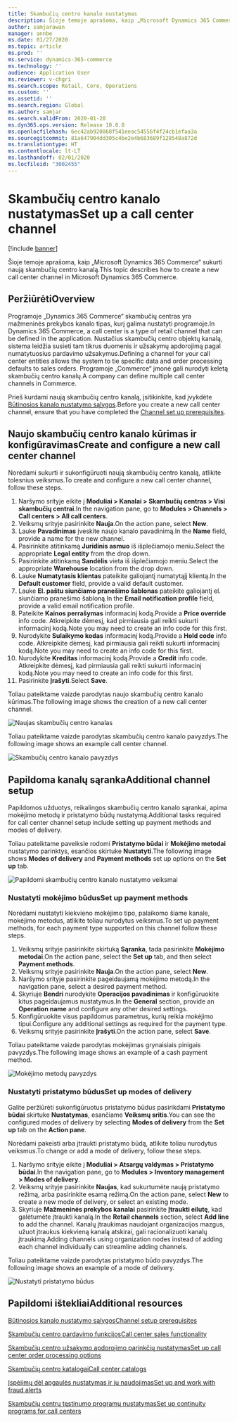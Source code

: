 ```yaml
---
title: Skambučių centro kanalo nustatymas
description: Šioje temoje aprašoma, kaip „Microsoft Dynamics 365 Commerce“ sukurti naują skambučių centro kanalą.
author: samjarawan
manager: annbe
ms.date: 01/27/2020
ms.topic: article
ms.prod: ''
ms.service: dynamics-365-commerce
ms.technology: ''
audience: Application User
ms.reviewer: v-chgri
ms.search.scope: Retail, Core, Operations
ms.custom: ''
ms.assetid: ''
ms.search.region: Global
ms.author: samjar
ms.search.validFrom: 2020-01-20
ms.dyn365.ops.version: Release 10.0.8
ms.openlocfilehash: 6ec42ab920868f541eeac54556f4f24cb1efaa3a
ms.sourcegitcommit: 81a647904dd305c4be2e4b683689f128548a872d
ms.translationtype: HT
ms.contentlocale: lt-LT
ms.lasthandoff: 02/01/2020
ms.locfileid: "3002455"
---
```

# <a name="set-up-a-call-center-channel"></a><span data-ttu-id="1ecaa-103">Skambučių centro kanalo nustatymas</span><span class="sxs-lookup"><span data-stu-id="1ecaa-103">Set up a call center channel</span></span>


[!include [banner](includes/banner.md)]

<span data-ttu-id="1ecaa-104">Šioje temoje aprašoma, kaip „Microsoft Dynamics 365 Commerce“ sukurti naują skambučių centro kanalą.</span><span class="sxs-lookup"><span data-stu-id="1ecaa-104">This topic describes how to create a new call center channel in Microsoft Dynamics 365 Commerce.</span></span>

## <a name="overview"></a><span data-ttu-id="1ecaa-105">Peržiūrėti</span><span class="sxs-lookup"><span data-stu-id="1ecaa-105">Overview</span></span>

<span data-ttu-id="1ecaa-106">Programoje „Dynamics 365 Commerce“ skambučių centras yra mažmeninės prekybos kanalo tipas, kurį galima nustatyti programoje.</span><span class="sxs-lookup"><span data-stu-id="1ecaa-106">In Dynamics 365 Commerce, a call center is a type of retail channel that can be defined in the application.</span></span> <span data-ttu-id="1ecaa-107">Nustačius skambučių centro objektų kanalą, sistema leidžia susieti tam tikrus duomenis ir užsakymų apdorojimą pagal numatytuosius pardavimo užsakymus.</span><span class="sxs-lookup"><span data-stu-id="1ecaa-107">Defining a channel for your call center entities allows the system to tie specific data and order processing defaults to sales orders.</span></span> <span data-ttu-id="1ecaa-108">Programoje „Commerce“ įmonė gali nurodyti keletą skambučių centro kanalų.</span><span class="sxs-lookup"><span data-stu-id="1ecaa-108">A company can define multiple call center channels in Commerce.</span></span> 

<span data-ttu-id="1ecaa-109">Prieš kurdami naują skambučių centro kanalą, įsitikinkite, kad įvykdėte [Būtinosios kanalo nustatymo sąlygos](channels-prerequisites.md).</span><span class="sxs-lookup"><span data-stu-id="1ecaa-109">Before you create a new call center channel, ensure that you have completed the [Channel set up prerequisites](channels-prerequisites.md).</span></span>

## <a name="create-and-configure-a-new-call-center-channel"></a><span data-ttu-id="1ecaa-110">Naujo skambučių centro kanalo kūrimas ir konfigūravimas</span><span class="sxs-lookup"><span data-stu-id="1ecaa-110">Create and configure a new call center channel</span></span>

<span data-ttu-id="1ecaa-111">Norėdami sukurti ir sukonfigūruoti naują skambučių centro kanalą, atlikite tolesnius veiksmus.</span><span class="sxs-lookup"><span data-stu-id="1ecaa-111">To create and configure a new call center channel, follow these steps.</span></span>

1. <span data-ttu-id="1ecaa-112">Naršymo srityje eikite į **Moduliai \> Kanalai \> Skambučių centras \> Visi skambučių centrai**.</span><span class="sxs-lookup"><span data-stu-id="1ecaa-112">In the navigation pane, go to **Modules \> Channels \> Call centers \> All call centers**.</span></span>
1. <span data-ttu-id="1ecaa-113">Veiksmų srityje pasirinkite **Nauja**.</span><span class="sxs-lookup"><span data-stu-id="1ecaa-113">On the action pane, select **New**.</span></span>
1. <span data-ttu-id="1ecaa-114">Lauke **Pavadinimas** įveskite naujo kanalo pavadinimą.</span><span class="sxs-lookup"><span data-stu-id="1ecaa-114">In the **Name** field, provide a name for the new channel.</span></span>
1. <span data-ttu-id="1ecaa-115">Pasirinkite atitinkamą **Juridinis asmuo** iš išplečiamojo meniu.</span><span class="sxs-lookup"><span data-stu-id="1ecaa-115">Select the appropriate **Legal entity** from the drop down.</span></span>
1. <span data-ttu-id="1ecaa-116">Pasirinkite atitinkamą **Sandėlis** vieta iš išplečiamojo meniu.</span><span class="sxs-lookup"><span data-stu-id="1ecaa-116">Select the appropriate **Warehouse** location from the drop down.</span></span>
1. <span data-ttu-id="1ecaa-117">Lauke **Numatytasis klientas** pateikite galiojantį numatytąjį klientą.</span><span class="sxs-lookup"><span data-stu-id="1ecaa-117">In the **Default customer** field, provide a valid default customer.</span></span>
1. <span data-ttu-id="1ecaa-118">Lauke **El. paštu siunčiamo pranešimo šablonas** pateikite galiojantį el. siunčiamo pranešimo šabloną.</span><span class="sxs-lookup"><span data-stu-id="1ecaa-118">In the **Email notification profile** field, provide a valid email notification profile.</span></span>
1. <span data-ttu-id="1ecaa-119">Pateikite **Kainos perrašymas** informacinį kodą.</span><span class="sxs-lookup"><span data-stu-id="1ecaa-119">Provide a **Price override** info code.</span></span> <span data-ttu-id="1ecaa-120">Atkreipkite dėmesį, kad pirmiausia gali reikti sukurti informacinį kodą.</span><span class="sxs-lookup"><span data-stu-id="1ecaa-120">Note you may need to create an info code for this first.</span></span>
1. <span data-ttu-id="1ecaa-121">Nurodykite **Sulaikymo kodas** informacinį kodą.</span><span class="sxs-lookup"><span data-stu-id="1ecaa-121">Provide a **Hold code** info code.</span></span> <span data-ttu-id="1ecaa-122">Atkreipkite dėmesį, kad pirmiausia gali reikti sukurti informacinį kodą.</span><span class="sxs-lookup"><span data-stu-id="1ecaa-122">Note you may need to create an info code for this first.</span></span>
1. <span data-ttu-id="1ecaa-123">Nurodykite **Kreditas** informacinį kodą.</span><span class="sxs-lookup"><span data-stu-id="1ecaa-123">Provide a **Credit** info code.</span></span> <span data-ttu-id="1ecaa-124">Atkreipkite dėmesį, kad pirmiausia gali reikti sukurti informacinį kodą.</span><span class="sxs-lookup"><span data-stu-id="1ecaa-124">Note you may need to create an info code for this first.</span></span>
1. <span data-ttu-id="1ecaa-125">Pasirinkite **Įrašyti**.</span><span class="sxs-lookup"><span data-stu-id="1ecaa-125">Select **Save**.</span></span>

<span data-ttu-id="1ecaa-126">Toliau pateiktame vaizde parodytas naujo skambučių centro kanalo kūrimas.</span><span class="sxs-lookup"><span data-stu-id="1ecaa-126">The following image shows the creation of a new call center channel.</span></span>

![Naujas skambučių centro kanalas](media/channel-setup-callcenter-1.png)

<span data-ttu-id="1ecaa-128">Toliau pateiktame vaizde parodytas skambučių centro kanalo pavyzdys.</span><span class="sxs-lookup"><span data-stu-id="1ecaa-128">The following image shows an example call center channel.</span></span>

![Skambučių centro kanalo pavyzdys](media/channel-setup-callcenter-2.png)

## <a name="additional-channel-setup"></a><span data-ttu-id="1ecaa-130">Papildoma kanalų sąranka</span><span class="sxs-lookup"><span data-stu-id="1ecaa-130">Additional channel setup</span></span>

<span data-ttu-id="1ecaa-131">Papildomos užduotys, reikalingos skambučių centro kanalo sąrankai, apima mokėjimo metodų ir pristatymo būdų nustatymą.</span><span class="sxs-lookup"><span data-stu-id="1ecaa-131">Additional tasks required for call center channel setup include setting up payment methods and modes of delivery.</span></span>

<span data-ttu-id="1ecaa-132">Toliau pateiktame paveiksle rodomi **Pristatymo būdai** ir **Mokėjimo metodai** nustatymo parinktys, esančios skirtuke **Nustatyti**.</span><span class="sxs-lookup"><span data-stu-id="1ecaa-132">The following image shows **Modes of delivery** and **Payment methods** set up options on the **Set up** tab.</span></span>

![Papildomi skambučių centro kanalo nustatymo veiksmai](media/channel-setup-callcenter-3.png)

### <a name="set-up-payment-methods"></a><span data-ttu-id="1ecaa-134">Nustatyti mokėjimo būdus</span><span class="sxs-lookup"><span data-stu-id="1ecaa-134">Set up payment methods</span></span>

<span data-ttu-id="1ecaa-135">Norėdami nustatyti kiekvieno mokėjimo tipo, palaikomo šiame kanale, mokėjimo metodus, atlikite toliau nurodytus veiksmus.</span><span class="sxs-lookup"><span data-stu-id="1ecaa-135">To set up payment methods, for each payment type supported on this channel follow these steps.</span></span>

1. <span data-ttu-id="1ecaa-136">Veiksmų srityje pasirinkite skirtuką **Sąranka**, tada pasirinkite **Mokėjimo metodai**.</span><span class="sxs-lookup"><span data-stu-id="1ecaa-136">On the action pane, select the **Set up** tab, and then select **Payment methods**.</span></span>
1. <span data-ttu-id="1ecaa-137">Veiksmų srityje pasirinkite **Nauja**.</span><span class="sxs-lookup"><span data-stu-id="1ecaa-137">On the action pane, select **New**.</span></span>
1. <span data-ttu-id="1ecaa-138">Naršymo srityje pasirinkite pageidaujamą mokėjimo metodą.</span><span class="sxs-lookup"><span data-stu-id="1ecaa-138">In the navigation pane, select a desired payment method.</span></span>
1. <span data-ttu-id="1ecaa-139">Skyriuje **Bendri** nurodykite **Operacijos pavadinimas** ir konfigūruokite kitus pageidaujamus nustatymus.</span><span class="sxs-lookup"><span data-stu-id="1ecaa-139">In the **General** section, provide an **Operation name** and configure any other desired settings.</span></span>
1. <span data-ttu-id="1ecaa-140">Konfigūruokite visus papildomus parametrus, kurių reikia mokėjimo tipui.</span><span class="sxs-lookup"><span data-stu-id="1ecaa-140">Configure any additional settings as required for the payment type.</span></span>
1. <span data-ttu-id="1ecaa-141">Veiksmų srityje pasirinkite **Įrašyti**.</span><span class="sxs-lookup"><span data-stu-id="1ecaa-141">On the action pane, select **Save**.</span></span>

<span data-ttu-id="1ecaa-142">Toliau pateiktame vaizde parodytas mokėjimas grynaisiais pinigais pavyzdys.</span><span class="sxs-lookup"><span data-stu-id="1ecaa-142">The following image shows an example of a cash payment method.</span></span>

![Mokėjimo metodų pavyzdys](media/channel-setup-retail-5.png)

### <a name="set-up-modes-of-delivery"></a><span data-ttu-id="1ecaa-144">Nustatyti pristatymo būdus</span><span class="sxs-lookup"><span data-stu-id="1ecaa-144">Set up modes of delivery</span></span>

<span data-ttu-id="1ecaa-145">Galite peržiūrėti sukonfigūruotus pristatymo būdus pasirikdami **Pristatymo būdai** skirtuke **Nustatymas**, esančiame **Veiksmų sritis**.</span><span class="sxs-lookup"><span data-stu-id="1ecaa-145">You can see the configured modes of delivery by selecting **Modes of delivery** from the **Set up** tab on the **Action pane**.</span></span>  

<span data-ttu-id="1ecaa-146">Norėdami pakeisti arba įtraukti pristatymo būdą, atlikite toliau nurodytus veiksmus.</span><span class="sxs-lookup"><span data-stu-id="1ecaa-146">To change or add a mode of delivery, follow these steps.</span></span>

1. <span data-ttu-id="1ecaa-147">Naršymo srityje eikite į **Moduliai \> Atsargų valdymas \> Pristatymo būdai**.</span><span class="sxs-lookup"><span data-stu-id="1ecaa-147">In the navigation pane, go to **Modules \> Inventory management \> Modes of delivery**.</span></span>
1. <span data-ttu-id="1ecaa-148">Veiksmų srityje pasirinkite **Naujas**, kad sukurtumėte naują pristatymo režimą, arba pasirinkite esamą režimą.</span><span class="sxs-lookup"><span data-stu-id="1ecaa-148">On the action pane, select **New** to create a new mode of delivery, or select an existing mode.</span></span>
1. <span data-ttu-id="1ecaa-149">Skyriuje **Mažmeninės prekybos kanalai** pasirinkite **Įtraukti eilutę**, kad galėtumėte įtraukti kanalą.</span><span class="sxs-lookup"><span data-stu-id="1ecaa-149">In the **Retail channels** section, select **Add line** to add the channel.</span></span> <span data-ttu-id="1ecaa-150">Kanalų įtraukimas naudojant organizacijos mazgus, užuot įtraukus kiekvieną kanalą atskirai, gali racionalizuoti kanalų įtraukimą.</span><span class="sxs-lookup"><span data-stu-id="1ecaa-150">Adding channels using organization nodes instead of adding each channel individually can streamline adding channels.</span></span>

<span data-ttu-id="1ecaa-151">Toliau pateiktame vaizde parodytas pristatymo būdo pavyzdys.</span><span class="sxs-lookup"><span data-stu-id="1ecaa-151">The following image shows an example of a mode of delivery.</span></span>

![Nustatyti pristatymo būdus](media/channel-setup-retail-7.png)

## <a name="additional-resources"></a><span data-ttu-id="1ecaa-153">Papildomi ištekliai</span><span class="sxs-lookup"><span data-stu-id="1ecaa-153">Additional resources</span></span>

[<span data-ttu-id="1ecaa-154">Būtinosios kanalo nustatymo sąlygos</span><span class="sxs-lookup"><span data-stu-id="1ecaa-154">Channel setup prerequisites</span></span>](channels-prerequisites.md)

[<span data-ttu-id="1ecaa-155">Skambučių centro pardavimo funkcijos</span><span class="sxs-lookup"><span data-stu-id="1ecaa-155">Call center sales functionality</span></span>](call-center-functionality.md)

[<span data-ttu-id="1ecaa-156">Skambučių centro užsakymo apdorojimo parinkčių nustatymas</span><span class="sxs-lookup"><span data-stu-id="1ecaa-156">Set up call center order processing options</span></span>](set-up-order-processing-options.md)

[<span data-ttu-id="1ecaa-157">Skambučių centro katalogai</span><span class="sxs-lookup"><span data-stu-id="1ecaa-157">Call center catalogs</span></span>](call-center-catalogs.md)

[<span data-ttu-id="1ecaa-158">Įspėjimų dėl apgaulės nustatymas ir jų naudojimas</span><span class="sxs-lookup"><span data-stu-id="1ecaa-158">Set up and work with fraud alerts</span></span>](set-up-fraud-alerts.md)

[<span data-ttu-id="1ecaa-159">Skambučių centrų tęstinumo programų nustatymas</span><span class="sxs-lookup"><span data-stu-id="1ecaa-159">Set up continuity programs for call centers</span></span>](set-up-continuity-program.md)
